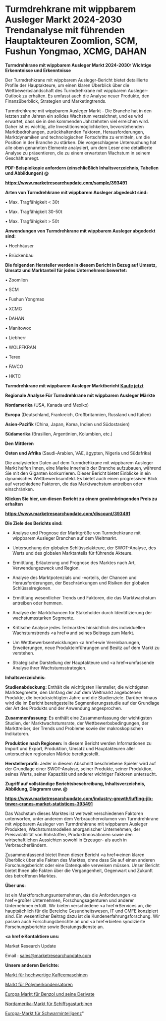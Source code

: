 # Turmdrehkrane mit wippbarem Ausleger Markt 2024-2030 Trendanalyse mit führenden Hauptakteuren Zoomlion, SCM, Fushun Yongmao, XCMG, DAHAN

<strong>Turmdrehkrane mit wippbarem Ausleger Markt 2024-2030: Wichtige Erkenntnisse und Erkenntnisse</strong>

Der Turmdrehkrane mit wippbarem Ausleger-Bericht bietet detaillierte Profile der Hauptakteure, um einen klaren Überblick über die Wettbewerbslandschaft des Turmdrehkrane mit wippbarem Ausleger-Outlook zu erhalten. Es umfasst auch die Analyse neuer Produkte, den Finanzüberblick, Strategien und Marketingtrends.

Turmdrehkrane mit wippbarem Ausleger Markt - Die Branche hat in den letzten zehn Jahren ein solides Wachstum verzeichnet, und es wird erwartet, dass sie in den kommenden Jahrzehnten viel erreichen wird. Daher ist es wichtig, alle Investitionsmöglichkeiten, bevorstehenden Marktbedrohungen, zurückhaltenden Faktoren, Herausforderungen, Marktdynamiken und technologischen Fortschritte zu ermitteln, um die Position in der Branche zu stärken. Die vorgeschlagene Untersuchung hat alle oben genannten Elemente analysiert, um dem Leser eine detaillierte Analyse zu präsentieren, die zu einem erwarteten Wachstum in seinem Geschäft anregt.



<strong><b>PDF-Beispielkopie anfordern (einschließlich Inhaltsverzeichnis, Tabellen und Abbildungen) @ </b></strong>

<strong><a href=https://www.marketresearchupdate.com/sample/393491>

<strong>https://www.marketresearchupdate.com/sample/393491</u></a></strong></strong>



<strong>Arten von Turmdrehkrane mit wippbarem Ausleger abgedeckt sind:</strong>

• Max. Tragfähigkeit < 30t

• Max. Tragfähigkeit 30-50t

• Max. Tragfähigkeit > 50t



<strong>Anwendungen von Turmdrehkrane mit wippbarem Ausleger abgedeckt sind:</strong>

• Hochhäuser

• Brückenbau



<strong>Die folgenden Hersteller werden in diesem Bericht in Bezug auf Umsatz, Umsatz und Marktanteil für jedes Unternehmen bewertet:</strong>

• Zoomlion

• SCM

• Fushun Yongmao

• XCMG

• DAHAN

• Manitowoc

• Liebherr

• WOLFFKRAN

• Terex

• FAVCO

• HKTC



<strong>Turmdrehkrane mit wippbarem Ausleger Marktbericht <a href=https://www.marketresearchupdate.com/buynow/393491>Kaufe jetzt</a></strong>



<strong>Regionale Analyse Für Turmdrehkrane mit wippbarem Ausleger Märkte</strong>



<strong>Nordamerika</strong> (USA, Kanada und Mexiko)



<strong>Europa</strong> (Deutschland, Frankreich, Großbritannien, Russland und Italien)



<strong>Asien-Pazifik</strong> (China, Japan, Korea, Indien und Südostasien)



<strong>Südamerika</strong> (Brasilien, Argentinien, Kolumbien, etc.)



<strong>Den Mittleren</strong> 

<strong>Osten und Afrika</strong> (Saudi-Arabien, VAE, ägypten, Nigeria und Südafrika)

Die analysierten Daten auf dem Turmdrehkrane mit wippbarem Ausleger Markt helfen Ihnen, eine Marke innerhalb der Branche aufzubauen, während Sie mit den Giganten konkurrieren. Dieser Bericht bietet Einblicke in ein dynamisches Wettbewerbsumfeld. Es bietet auch einen progressiven Blick auf verschiedene Faktoren, die das Marktwachstum antreiben oder einschränken.



<strong>Klicken Sie hier, um diesen Bericht zu einem gewinnbringenden Preis zu erhalten
</strong>

<strong><a href=https://www.marketresearchupdate.com/discount/393491>https://www.marketresearchupdate.com/discount/393491</b></u></strong></a>



<strong>Die Ziele des Berichts sind:</strong>

- Analyse und Prognose der Marktgröße von Turmdrehkrane mit wippbarem Ausleger Branchen auf dem Weltmarkt.

- Untersuchung der globalen Schlüsselakteure, der SWOT-Analyse, des Werts und des globalen Marktanteils für führende Akteure.

- Ermittlung, Erläuterung und Prognose des Marktes nach Art, Verwendungszweck und Region.

- Analyse des Marktpotenzials und -vorteils, der Chancen und Herausforderungen, der Beschränkungen und Risiken der globalen Schlüsselregionen.

- Ermittlung wesentlicher Trends und Faktoren, die das Marktwachstum antreiben oder hemmen.

- Analyse der Marktchancen für Stakeholder durch Identifizierung der wachstumsstarken Segmente.

- Kritische Analyse jedes Teilmarktes hinsichtlich des individuellen Wachstumstrends <a href=>und</a> seines Beitrags zum Markt.

- Um Wettbewerbsentwicklungen <a href=>wie</a> Vereinbarungen, Erweiterungen, neue Produkteinführungen und Besitz auf dem Markt zu verstehen.

- Strategische Darstellung der Hauptakteure und <a href=>umfas</a>sende Analyse ihrer Wachstumsstrategien.



<strong>Inhaltsverzeichnis:</strong>



<strong>Studienabdeckung:</strong> Enthält die wichtigsten Hersteller, die wichtigsten Marktsegmente, den Umfang der auf dem Weltmarkt angebotenen Produkte, die berücksichtigten Jahre und die Studienziele. Darüber hinaus wird die im Bericht bereitgestellte Segmentierungsstudie auf der Grundlage der Art des Produkts und der Anwendung angesprochen.



<strong>Zusammenfassung:</strong> Es enthält eine Zusammenfassung der wichtigsten Studien, der Marktwachstumsrate, der Wettbewerbsbedingungen, der Markttreiber, der Trends und Probleme sowie der makroskopischen Indikatoren.



<strong>Produktion nach Regionen:</strong> In diesem Bericht werden Informationen zu Import und Export, Produktion, Umsatz und Hauptakteuren aller untersuchten regionalen Märkte bereitgestellt.



<strong>Herstellerprofil:</strong> Jeder in diesem Abschnitt beschriebene Spieler wird auf der Grundlage einer SWOT-Analyse, seiner Produkte, seiner Produktion, seines Werts, seiner Kapazität und anderer wichtiger Faktoren untersucht.



<strong><b>Zugriff auf vollständige Berichtsbeschreibung, Inhaltsverzeichnis, Abbildung, Diagramm usw. @ </b></strong>

<strong><a href=https://www.marketresearchupdate.com/industry-growth/luffing-jib-tower-cranes-market-statistices-393491>https://www.marketresearchupdate.com/industry-growth/luffing-jib-tower-cranes-market-statistices-393491</a></strong>

Das Wachstum dieses Marktes ist weltweit verschiedenen Faktoren unterworfen, unter anderem dem Verbrauchervolumen von Turmdrehkrane mit wippbarem Ausleger von Turmdrehkrane mit wippbarem Ausleger Produkten, Wachstumsmodellen anorganischer Unternehmen, der Preisvolatilität von Rohstoffen, Produktinnovationen sowie den wirtschaftlichen Aussichten sowohl in Erzeuger- als auch in Verbraucherländern.

Zusammenfassend bietet Ihnen dieser Bericht <a href=>einen</a> klaren Überblick über alle Fakten des Marktes, ohne dass Sie auf einen anderen Forschungsbericht oder eine Datenquelle verweisen müssen. Unser Bericht bietet Ihnen alle Fakten über die Vergangenheit, Gegenwart und Zukunft des betroffenen Marktes.



<strong>Über uns:</strong>

 ist ein Marktforschungsunternehmen, das die Anforderungen <a href=>großer</a> Unternehmen, Forschungsagenturen und anderer Unternehmen erfüllt. Wir bieten verschiedene <a href=>Services</a> an, die hauptsächlich für die Bereiche Gesundheitswesen, IT und CMFE konzipiert sind. Ein wesentlicher Beitrag dazu ist die Kundenerfahrungsforschung. Wir passen auch Forschungsberichte an und <a href=>bieten</a> syndizierte Forschungsberichte sowie Beratungsdienste an.



<strong><a href=>Kontaktiere uns:</a></strong>

Market Research Update

Email : sales@marketresearchupdate.com



<strong>Unsere anderen Berichte:</strong>

<a href=https://www.linkedin.com/pulse/high-class-type-coffee-machine-market-trends-2023-key>Markt für hochwertige Kaffeemaschinen</a>

<a href=https://www.linkedin.com/pulse/polymer-capacitor-market-research-report-reveals-explosive>Markt für Polymerkondensatoren</a>

<a href=https://www.linkedin.com/pulse/europe-benzene-its-derivatives-market-size-upcoming>Europa Markt für Benzol und seine Derivate</a>

<a href=https://www.linkedin.com/pulse/north-america-marine-gas-turbine-market-size>Nordamerika-Markt für Schiffsgasturbinen</a>

<a href=https://www.linkedin.com/pulse/europe-swarm-intelligence-market-new-report>Europa-Markt für Schwarmintelligenz</a>"
